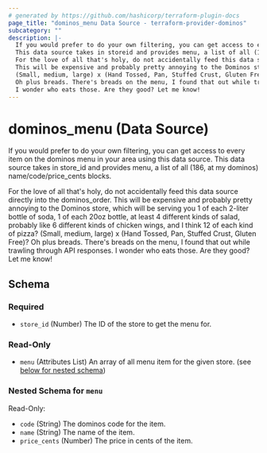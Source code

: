 ```yaml
---
# generated by https://github.com/hashicorp/terraform-plugin-docs
page_title: "dominos_menu Data Source - terraform-provider-dominos"
subcategory: ""
description: |-
  If you would prefer to do your own filtering, you can get access to every item on the dominos menu in your area using this data source.
  This data source takes in storeid and provides menu, a list of all (186, at my dominos) name/code/pricecents blocks.
  For the love of all that's holy, do not accidentally feed this data source directly into the dominos_order.
  This will be expensive and probably pretty annoying to the Dominos store, which will be serving you 1 of each 2-liter bottle of soda, 1 of each 20oz bottle, at least 4 different kinds of salad, probably like 6 different kinds of chicken wings, and I think 12 of each kind of pizza?
  (Small, medium, large) x (Hand Tossed, Pan, Stuffed Crust, Gluten Free)?
  Oh plus breads. There's breads on the menu, I found that out while trawling through API responses.
  I wonder who eats those. Are they good? Let me know!
---
```


# dominos_menu (Data Source)

If you would prefer to do your own filtering, you can get access to every item on the dominos menu in your area using this data source.
This data source takes in store_id and provides menu, a list of all (186, at my dominos) name/code/price_cents blocks.

For the love of all that's holy, do not accidentally feed this data source directly into the dominos_order.
This will be expensive and probably pretty annoying to the Dominos store, which will be serving you 1 of each 2-liter bottle of soda, 1 of each 20oz bottle, at least 4 different kinds of salad, probably like 6 different kinds of chicken wings, and I think 12 of each kind of pizza?
(Small, medium, large) x (Hand Tossed, Pan, Stuffed Crust, Gluten Free)?
Oh plus breads. There's breads on the menu, I found that out while trawling through API responses.
I wonder who eats those. Are they good? Let me know!



<!-- schema generated by tfplugindocs -->
## Schema

### Required

- `store_id` (Number) The ID of the store to get the menu for.

### Read-Only

- `menu` (Attributes List) An array of all menu item for the given store. (see [below for nested schema](#nestedatt--menu))

<a id="nestedatt--menu"></a>
### Nested Schema for `menu`

Read-Only:

- `code` (String) The dominos code for the item.
- `name` (String) The name of the item.
- `price_cents` (Number) The price in cents of the item.



